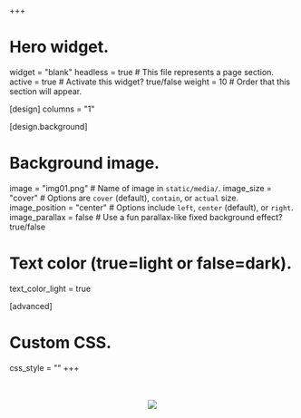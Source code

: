 +++
# Hero widget.
widget = "blank"
headless = true  # This file represents a page section.
active = true  # Activate this widget? true/false
weight = 10  # Order that this section will appear.

[design]
 columns = "1"


[design.background]
  # Background image.
  image = "img01.png"  # Name of image in `static/media/`.
  image_size = "cover"  #  Options are `cover` (default), `contain`, or `actual` size.
  image_position = "center"  # Options include `left`, `center` (default), or `right`.
  image_parallax = false  # Use a fun parallax-like fixed background effect? true/false
  
  # Text color (true=light or false=dark).
  text_color_light = true

[advanced]
 # Custom CSS. 
 css_style = ""
+++

<br/>
<br/>
<div style="text-align:center; margin:0 auto;"><img style="text-align:center; margin:0 auto; " src="/media/text01.png"><br/></div>

